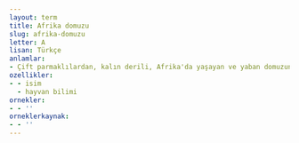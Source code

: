 ```yaml
---
layout: term
title: Afrika domuzu
slug: afrika-domuzu
letter: A
lisan: Türkçe
anlamlar:
- Çift parmaklılardan, kalın derili, Afrika'da yaşayan ve yaban domuzuna benzeyen bir hayvan (Phacochoerus aethiopicus)
ozellikler:
- - isim
  - hayvan bilimi
ornekler:
- - ''
orneklerkaynak:
- - ''
---
```


